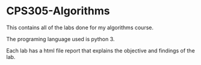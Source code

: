 # CPS305-Algorithms
This contains all of the labs done for my algorithms course.

The programing language used is python 3. 

Each lab has a html file report that explains the objective and findings of the lab. 
